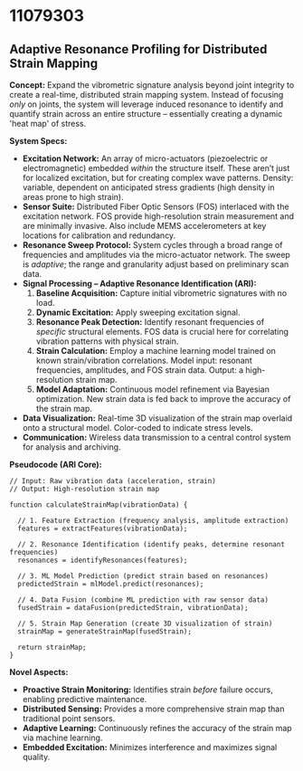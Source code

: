 # 11079303

## Adaptive Resonance Profiling for Distributed Strain Mapping

**Concept:** Expand the vibrometric signature analysis beyond joint integrity to create a real-time, distributed strain mapping system. Instead of focusing *only* on joints, the system will leverage induced resonance to identify and quantify strain across an entire structure – essentially creating a dynamic 'heat map' of stress.

**System Specs:**

*   **Excitation Network:** An array of micro-actuators (piezoelectric or electromagnetic) embedded *within* the structure itself. These aren’t just for localized excitation, but for creating complex wave patterns. Density: variable, dependent on anticipated stress gradients (high density in areas prone to high strain).
*   **Sensor Suite:** Distributed Fiber Optic Sensors (FOS) interlaced with the excitation network. FOS provide high-resolution strain measurement and are minimally invasive.  Also include MEMS accelerometers at key locations for calibration and redundancy.
*   **Resonance Sweep Protocol:** System cycles through a broad range of frequencies and amplitudes via the micro-actuator network.  The sweep is *adaptive*; the range and granularity adjust based on preliminary scan data.
*   **Signal Processing – Adaptive Resonance Identification (ARI):**
    1.  **Baseline Acquisition:** Capture initial vibrometric signatures with no load.
    2.  **Dynamic Excitation:** Apply sweeping excitation signal.
    3.  **Resonance Peak Detection:**  Identify resonant frequencies of *specific* structural elements. FOS data is crucial here for correlating vibration patterns with physical strain.
    4.  **Strain Calculation:** Employ a machine learning model trained on known strain/vibration correlations. Model input: resonant frequencies, amplitudes, and FOS strain data. Output: a high-resolution strain map.
    5.  **Model Adaptation:** Continuous model refinement via Bayesian optimization. New strain data is fed back to improve the accuracy of the strain map.
*   **Data Visualization:** Real-time 3D visualization of the strain map overlaid onto a structural model. Color-coded to indicate stress levels.
*   **Communication:** Wireless data transmission to a central control system for analysis and archiving.

**Pseudocode (ARI Core):**

```
// Input: Raw vibration data (acceleration, strain)
// Output: High-resolution strain map

function calculateStrainMap(vibrationData) {

  // 1. Feature Extraction (frequency analysis, amplitude extraction)
  features = extractFeatures(vibrationData);

  // 2. Resonance Identification (identify peaks, determine resonant frequencies)
  resonances = identifyResonances(features);

  // 3. ML Model Prediction (predict strain based on resonances)
  predictedStrain = mlModel.predict(resonances);

  // 4. Data Fusion (combine ML prediction with raw sensor data)
  fusedStrain = dataFusion(predictedStrain, vibrationData);

  // 5. Strain Map Generation (create 3D visualization of strain)
  strainMap = generateStrainMap(fusedStrain);

  return strainMap;
}
```

**Novel Aspects:**

*   **Proactive Strain Monitoring:**  Identifies strain *before* failure occurs, enabling predictive maintenance.
*   **Distributed Sensing:** Provides a more comprehensive strain map than traditional point sensors.
*   **Adaptive Learning:** Continuously refines the accuracy of the strain map via machine learning.
*   **Embedded Excitation:** Minimizes interference and maximizes signal quality.